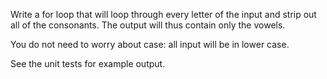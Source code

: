 Write a for loop that will loop through every letter of the input and strip out all of the consonants. The output will thus contain only the vowels.

You do not need to worry about case: all input will be in lower case.

See the unit tests for example output.
